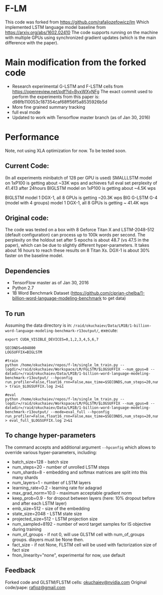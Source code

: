 # F-LM

This code was forked from https://github.com/rafaljozefowicz/lm 
Which implemented LSTM language model baseline from https://arxiv.org/abs/1602.02410
The code supports running on the machine with multiple GPUs using synchronized gradient updates (which is the main difference with the paper).

# Main modification from the forked code

* Research experimental G-LSTM and F-LSTM cells from https://openreview.net/pdf?id=ByxWXyNFg The exact commit used to perform the experiments from this paper is: d98fb110053c187354caf68ff56f5a8535926b5d
* More fine grained summary tracking 
* full eval mode
* Updated to work with Tensorflow master branch (as of Jan 30, 2016)


# Performance
Note, not using XLA optimization for now. To be tested soon.
## Current Code:
(In all experiments minibatch of 128 per GPU is used)
SMALLLSTM model on 1xP100 is getting about ~33K wps and achieves full eval set perplexity of 41.413 after 24hours
BIGLSTM model on 1xP100 is getting about ~4.5K wps

BIGLSTM model 1 DGX-1, all 8 GPUs is getting ~20.3K wps 
BIG G-LSTM G-4 (model with 4 groups) model 1 DGX-1, all 8 GPUs is getting ~ 41.4K wps

## Original code:
The code was tested on a box with 8 Geforce Titan X and LSTM-2048-512 (default configuration) can process up to 100k words per second.
The perplexity on the holdout set after 5 epochs is about 48.7 (vs 47.5 in the paper), which can be due to slightly different hyper-parameters.
It takes about 16 hours to reach these results on 8 Titan Xs. DGX-1 is about 30% faster on the baseline model.


## Dependencies
* TensorFlow master as of Jan 30, 2016
* Python 2.7
* 1B Word Benchmark Dataset (https://github.com/ciprian-chelba/1-billion-word-language-modeling-benchmark to get data)

## To run
Assuming the data directory is in: `/raid/okuchaiev/Data/LM1B/1-billion-word-language-modeling-benchmark-r13output/`, execute:

```
export CUDA_VISIBLE_DEVICES=0,1,2,3,4,5,6,7

SECONDS=604800
LOGSUFFIX=BIGLSTM

#train
python /home/okuchaiev/repos/f-lm/single_lm_train.py --logdir=/raid/okuchaiev/Workspace/LM/FGLSTM/$LOGSUFFIX --num_gpus=8 --datadir=/raid/okuchaiev/Data/LM1B/1-billion-word-language-modeling-benchmark-r13output/ --hpconfig run_profiler=False,float16_rnn=False,max_time=$SECONDS,num_steps=20,num_shards=8,num_layers=2,learning_rate=0.2,max_grad_norm=1,keep_prob=0.9,emb_size=1024,projected_size=1024,state_size=8192,num_sampled=8192,batch_size=128  > train_$LOGSUFFIX.log 2>&1

#eval
python /home/okuchaiev/repos/f-lm/single_lm_train.py --logdir=/raid/okuchaiev/Workspace/LM/FGLSTM/$LOGSUFFIX --num_gpus=8 --datadir=/raid/okuchaiev/Data/LM1B/1-billion-word-language-modeling-benchmark-r13output/ --mode=eval_full --hpconfig run_profiler=False,float16_rnn=False,max_time=$SECONDS,num_steps=20,num_shards=8,num_layers=2,learning_rate=0.2,max_grad_norm=1,keep_prob=0.9,emb_size=1024,projected_size=1024,state_size=8192,num_sampled=8192,batch_size=16 > eval_full_$LOGSUFFIX.log 2>&1
```

## To change hyper-parameters

The command accepts and additional argument `--hpconfig` which allows to override various hyper-parameters, including:
* batch_size=128 - batch size
* num_steps=20 - number of unrolled LSTM steps
* num_shards=8 -  embedding and softmax matrices are split into this many shards
* num_layers=1 - number of LSTM layers
* learning_rate=0.2 - learning rate for adagrad
* max_grad_norm=10.0 - maximum acceptable gradient norm 
* keep_prob=0.9 - for dropout between layers (here: 10% dropout before and after each LSTM layer)
* emb_size=512 - size of the embedding
* state_size=2048 - LSTM state size
* projected_size=512 - LSTM projection size 
* num_sampled=8192 - number of word target samples for IS objective during training
* num_of_groups - if not 0, will use GLSTM cell with num_of_groups groups. dlayers must be None then.
* fact_size - if not None, FLSTM cell will be used with factorization size of fact size
* fnon_linearity="none", experimental for now, use default


## Feedback
Forked code and GLSTM/FLSTM cells: okuchaiev@nvidia.com
Original code/pape: rafjoz@gmail.com
